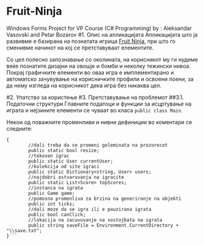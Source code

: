 # Fruit-Ninja
Windows Forms Project for VP Course (C# Programming) by : Aleksandar Vasovski and Petar Bozarov
#1. Опис на апликацијата
Апликацијата што ја развивме е базирана на познатата игрица [Fruit Ninja](https://play.google.com/store/apps/details?id=com.halfbrick.fruitninjafree&hl=en), при што го сменивме начинот на кој се претставуваат елементите.

Со цел полесно запознавање со околината, на корисникот му ги нудиме веќе познатите дизајни на овошје и бомби и неколку тежински нивоа. Покрај графичките елементи во оваа игра е имплементирано и автоматско зачувување на корисничките профили и освоени поени, за да нему изгледа на корисникот дека игра без никаква цел.

#2. Упатство за користење
#3. Претставување на проблемот
##3.1. Податочни структури
Главните податоци и функции за исцртување на играта и нејзините елементи се чуваат во класа ```public class Main```.

Некои од поважните променливи и нивни дефиниции во коментари се следните:

``` public partial class Main : Form
{
        //dali treba da se promeni goleminata na prozorecot
        public static bool resize;
        //tekoven igrac
        public static User currentUser;
        //kolekcija od site igraci
        public static Dictionary<string, User> users;
        //najdobri ostvaruvanja na igracite
        public static List<Score> topScores;
        //instanca na igrata
        public Game game;
        //pomosna promenliva za brzina na generiranje na objekti
        public int ticks;
        //dali moze da se igra ili e pauzirana igrata
        public bool canClick;
        //lokacija na zacuvuvanje na sostojbata na igrata
        public string saveFile = Environment.CurrentDirectory + "\\save.txt";
}```
